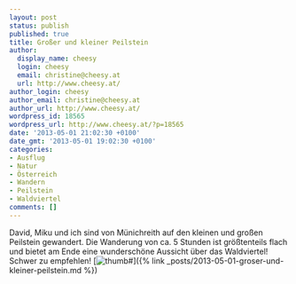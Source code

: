 ```yaml
---
layout: post
status: publish
published: true
title: Großer und kleiner Peilstein
author:
  display_name: cheesy
  login: cheesy
  email: christine@cheesy.at
  url: http://www.cheesy.at/
author_login: cheesy
author_email: christine@cheesy.at
author_url: http://www.cheesy.at/
wordpress_id: 18565
wordpress_url: http://www.cheesy.at/?p=18565
date: '2013-05-01 21:02:30 +0100'
date_gmt: '2013-05-01 19:02:30 +0100'
categories:
- Ausflug
- Natur
- Österreich
- Wandern
- Peilstein
- Waldviertel
comments: []
---
```

David, Miku und ich sind von Münichreith auf den kleinen und großen Peilstein gewandert. Die Wanderung von ca. 5 Stunden ist größtenteils flach und bietet am Ende eine wunderschöne Aussicht über das Waldviertel! Schwer zu empfehlen!
[![](http://www.cheesy.at/wp-content/uploads/thumb27.jpg "thumb#")]({% link _posts/2013-05-01-groser-und-kleiner-peilstein.md %})
